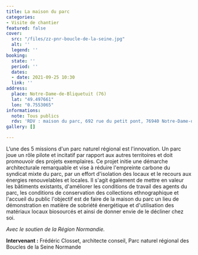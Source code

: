 ```yaml
---
title: La maison du parc
categories:
- Visite de chantier
featured: false
cover:
  src: "/files/zz-pnr-boucle-de-la-seine.jpg"
  alt: ''
  legend: ''
booking:
  state: ''
  period: ''
  dates:
  - date: 2021-09-25 10:30
  link: ''
address:
  place: Notre-Dame-de-Bliquetuit (76)
  lat: "49.497661"
  lon: "0.7553065"
informations:
  note: Tous publics
  rdv: 'RDV : maison du parc, 692 rue du petit pont, 76940 Notre-Dame-de-Bliquetuit'
gallery: []

---
```

L’une des 5 missions d'un parc naturel régional est l'innovation. Un parc joue un rôle pilote et incitatif par rapport aux autres territoires et doit promouvoir des projets exemplaires. Ce projet initie une démarche architecturale remarquable et vise à réduire l'empreinte carbone du syndicat mixte du parc, par un effort d'isolation des locaux et le recours aux énergies renouvelables et locales. Il s'agit également de mettre en valeur les bâtiments existants, d'améliorer les conditions de travail des agents du parc, les conditions de conservation des collections ethnographique et l'accueil du public l'objectif est de faire de la maison du parc un lieu de démonstration en matière de sobriété énergétique et d'utilisation des matériaux locaux biosourcés et ainsi de donner envie de le décliner chez soi.

_Avec le soutien de la Région Normandie._

**Intervenant :** Frédéric Closset, architecte conseil, Parc naturel régional des Boucles de la Seine Normande